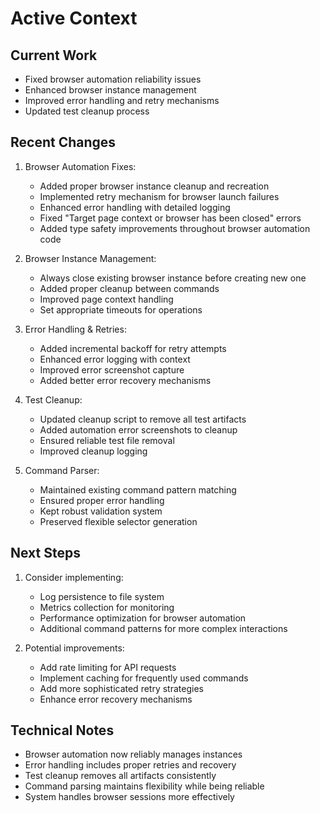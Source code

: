 # Active Context

## Current Work
- Fixed browser automation reliability issues
- Enhanced browser instance management
- Improved error handling and retry mechanisms
- Updated test cleanup process

## Recent Changes
1. Browser Automation Fixes:
   - Added proper browser instance cleanup and recreation
   - Implemented retry mechanism for browser launch failures
   - Enhanced error handling with detailed logging
   - Fixed "Target page context or browser has been closed" errors
   - Added type safety improvements throughout browser automation code

2. Browser Instance Management:
   - Always close existing browser instance before creating new one
   - Added proper cleanup between commands
   - Improved page context handling
   - Set appropriate timeouts for operations

3. Error Handling & Retries:
   - Added incremental backoff for retry attempts
   - Enhanced error logging with context
   - Improved error screenshot capture
   - Added better error recovery mechanisms

4. Test Cleanup:
   - Updated cleanup script to remove all test artifacts
   - Added automation error screenshots to cleanup
   - Ensured reliable test file removal
   - Improved cleanup logging

5. Command Parser:
   - Maintained existing command pattern matching
   - Ensured proper error handling
   - Kept robust validation system
   - Preserved flexible selector generation

## Next Steps
1. Consider implementing:
   - Log persistence to file system
   - Metrics collection for monitoring
   - Performance optimization for browser automation
   - Additional command patterns for more complex interactions

2. Potential improvements:
   - Add rate limiting for API requests
   - Implement caching for frequently used commands
   - Add more sophisticated retry strategies
   - Enhance error recovery mechanisms

## Technical Notes
- Browser automation now reliably manages instances
- Error handling includes proper retries and recovery
- Test cleanup removes all artifacts consistently
- Command parsing maintains flexibility while being reliable
- System handles browser sessions more effectively
